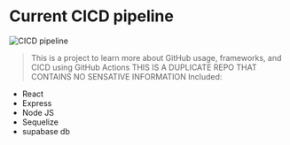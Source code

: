 
# Current CICD pipeline

![CICD pipeline](https://github.com/user-attachments/assets/c0c9e918-dcf4-4239-a059-c4f0421d883d)

> This is a project to learn more about GitHub usage, frameworks, and CICD using GitHub Actions
> THIS IS A DUPLICATE REPO THAT CONTAINS NO SENSATIVE INFORMATION
Included:
- React
- Express
- Node JS
- Sequelize 
- supabase db
 
